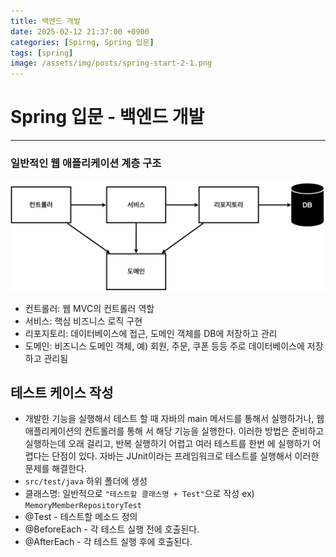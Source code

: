 ```yaml
---
title: 백엔드 개발
date: 2025-02-12 21:37:00 +0900
categories: [Spirng, Spring 입문]
tags: [spring]
image: /assets/img/posts/spring-start-2-1.png
---
```


# Spring 입문 - 백엔드 개발
---
### 일반적인 웹 애플리케이션 계층 구조
![](/assets/img/posts/spring-start-2-1.png)
- 컨트롤러: 웹 MVC의 컨트롤러 역할
- 서비스: 핵심 비즈니스 로직 구현
- 리포지토리: 데이터베이스에 접근, 도메인 객체를 DB에 저장하고 관리
- 도메인: 비즈니스 도메인 객체, 예) 회원, 주문, 쿠폰 등등 주로 데이터베이스에 저장하고 관리됨

## 테스트 케이스 작성
- 개발한 기능을 실행해서 테스트 할 때 자바의 main 메서드를 통해서 실행하거나, 웹 애플리케이션의 컨트롤러를 통해
서 해당 기능을 실행한다. 이러한 방법은 준비하고 실행하는데 오래 걸리고, 반복 실행하기 어렵고 여러 테스트를 한번
에 실행하기 어렵다는 단점이 있다. 자바는 JUnit이라는 프레임워크로 테스트를 실행해서 이러한 문제를 해결한다.
- `src/test/java` 하위 폴더에 생성
- 클래스명: 일반적으로 `"테스트할 클래스명 + Test"`으로 작성 ex) `MemoryMemberRepositoryTest`
- @Test - 테스트할 메소드 정의
- @BeforeEach - 각 테스트 실행 전에 호출된다.
- @AfterEach - 각 테스트 실행 후에 호출된다.